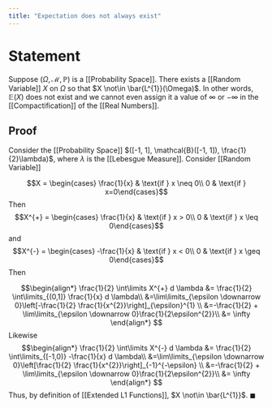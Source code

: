 ```yaml
---
title: "Expectation does not always exist"
---
```


# Statement
Suppose $(\Omega, \mathcal{M}, \mathbb{P})$ is a [[Probability Space]]. There exists a [[Random Variable]] $X$ on $\Omega$ so that $X \not\in \bar{L^{1}}(\Omega)$. In other words, $\mathbb{E}(X)$ does not exist and we cannot even assign it a value of $\infty$ or $-\infty$ in the [[Compactification]] of the [[Real Numbers]].

## Proof
Consider the [[Probability Space]] $([-1, 1], \mathcal{B}([-1, 1]), \frac{1}{2}\lambda)$, where $\lambda$ is the [[Lebesgue Measure]]. Consider [[Random Variable]]

$$X = \begin{cases} \frac{1}{x} & \text{if } x \neq 0\\
0 & \text{if } x=0\end{cases}$$
Then $$X^{+} = \begin{cases} \frac{1}{x} & \text{if } x > 0\\ 0 & \text{if } x \leq 0\end{cases}$$ and $$X^{-} = \begin{cases} -\frac{1}{x} & \text{if } x < 0\\ 0 & \text{if } x \geq 0\end{cases}$$
Then

$$\begin{align*}
\frac{1}{2} \int\limits X^{+} d \lambda &= \frac{1}{2} \int\limits_{(0,1]} \frac{1}{x} d \lambda\\
&=\lim\limits_{\epsilon \downarrow 0}\left[-\frac{1}{2} \frac{1}{x^{2}}\right]_{\epsilon}^{1} \\
&=-\frac{1}{2} + \lim\limits_{\epsilon \downarrow 0}\frac{1}{2\epsilon^{2}}\\
&= \infty
\end{align*} $$
Likewise
$$\begin{align*}
\frac{1}{2} \int\limits X^{-} d \lambda &= \frac{1}{2} \int\limits_{[-1,0)} -\frac{1}{x} d \lambda\\
&=\lim\limits_{\epsilon \downarrow 0}\left[\frac{1}{2} \frac{1}{x^{2}}\right]_{-1}^{-\epsilon} \\
&=-\frac{1}{2} + \lim\limits_{\epsilon \downarrow 0}\frac{1}{2\epsilon^{2}}\\
&= \infty
\end{align*} $$
Thus, by definition of [[Extended L1 Functions]], $X \not\in \bar{L^{1}}$. $\blacksquare$